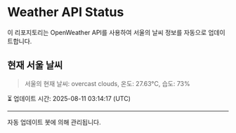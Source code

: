 
# Weather API Status

이 리포지토리는 OpenWeather API를 사용하여 서울의 날씨 정보를 자동으로 업데이트합니다.

## 현재 서울 날씨
> 서울의 현재 날씨: overcast clouds, 온도: 27.63°C, 습도: 73%

⏳ 업데이트 시간: 2025-08-11 03:14:17 (UTC)

---
자동 업데이트 봇에 의해 관리됩니다.
